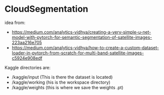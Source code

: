 # CloudSegmentation
 
idea from:

* https://medium.com/analytics-vidhya/creating-a-very-simple-u-net-model-with-pytorch-for-semantic-segmentation-of-satellite-images-223aa216e705
* https://medium.com/analytics-vidhya/how-to-create-a-custom-dataset-loader-in-pytorch-from-scratch-for-multi-band-satellite-images-c5924e908edf

Kaggle directories are:

* /kaggle/input (This is there the dataset is located)
* /kaggle/working (his is the workspace directory)
* /kaggle/weights (this is where we save the weights .pt)
